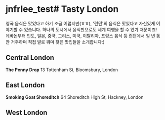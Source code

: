# jnfrlee_test# Tasty London

영국 음식은 맛있다고 하기 조금 어렵지만(ㅎㅎ), '런던'의 음식은 맛있다고 자신있게 이야기할 수 있습니다. 하나의 도시에서 음식만으로도 세계 여행을 할 수 있기 때문이죠! 레바논부터 인도, 일본, 중국, 그리스, 미국, 이탈리아, 프랑스 음식 등 런던에서 일 년 동안 거주하며 직접 발로 뛰며 찾은 맛집들을 소개합니다:)

## Central London

**The Penny Drop**
13 Tottenham St, Bloomsbury, London 


## East London

**Smoking Goat Shoreditch**
64 Shoreditch High St, Hackney, London


## West London
